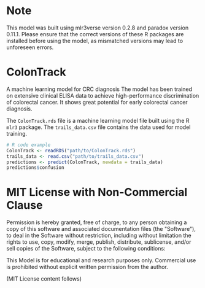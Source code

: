 # Note
This model was built using mlr3verse version 0.2.8 and paradox version 0.11.1. Please ensure that the correct versions of these R packages are installed before using the model, as mismatched versions may lead to unforeseen errors.
# ColonTrack
A machine learning model for CRC diagnosis
The model has been trained on extensive clinical ELISA data to achieve high-performance discrimination of colorectal cancer. It shows great potential for early colorectal cancer diagnosis.

The `ColonTrack.rds` file is a machine learning model file built using the R `mlr3` package. The `trails_data.csv` file contains the data used for model training.
```r
# R code example
ColonTrack <- readRDS("path/to/ColonTrack.rds")
trails_data <- read.csv("path/to/trails_data.csv")
predictions <- predict(ColonTrack, newdata = trails_data)
predictions$confusion
```


# MIT License with Non-Commercial Clause

Permission is hereby granted, free of charge, to any person obtaining a copy
of this software and associated documentation files (the "Software"), to deal
in the Software without restriction, including without limitation the rights
to use, copy, modify, merge, publish, distribute, sublicense, and/or sell
copies of the Software, subject to the following conditions:

This Model is for educational and research purposes only. Commercial use is prohibited without explicit written permission from the author.

(MIT License content follows)
